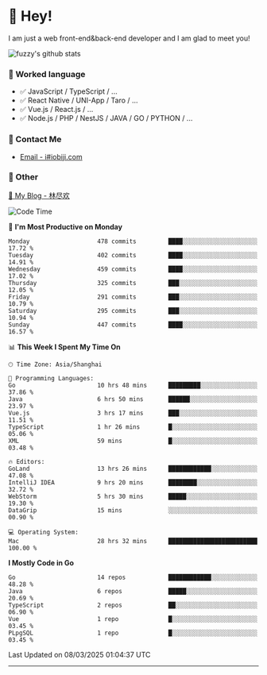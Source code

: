 # 👋 Hey!

I am just a web front-end&back-end developer and I am glad to meet you!

![fuzzy's github stats](https://github-readme-stats.vercel.app/api?username=JaydenForYou&&show_icons=true&&title_color=1abc9c&&icon_color=1abc9c)


### 📝 Worked language

- ✅ JavaScript / TypeScript / ...
- ✅ React Native / UNI-App / Taro / ...
- ✅ Vue.js / React.js / ...
- ✅ Node.js / PHP / NestJS / JAVA / GO / PYTHON / ...

### 📮 Contact Me

- [Email - i#iobiji.com](mailto:i@iobiji.com)


### 🤪 Other

[📌 My Blog - 林尽欢](https://iobiji.com)

<!--START_SECTION:waka-->
![Code Time](http://img.shields.io/badge/Code%20Time-1%2C578%20hrs%2012%20mins-blue)

📅 **I'm Most Productive on Monday** 

```text
Monday                   478 commits         ████░░░░░░░░░░░░░░░░░░░░░   17.72 % 
Tuesday                  402 commits         ████░░░░░░░░░░░░░░░░░░░░░   14.91 % 
Wednesday                459 commits         ████░░░░░░░░░░░░░░░░░░░░░   17.02 % 
Thursday                 325 commits         ███░░░░░░░░░░░░░░░░░░░░░░   12.05 % 
Friday                   291 commits         ███░░░░░░░░░░░░░░░░░░░░░░   10.79 % 
Saturday                 295 commits         ███░░░░░░░░░░░░░░░░░░░░░░   10.94 % 
Sunday                   447 commits         ████░░░░░░░░░░░░░░░░░░░░░   16.57 % 
```


📊 **This Week I Spent My Time On** 

```text
🕑︎ Time Zone: Asia/Shanghai

💬 Programming Languages: 
Go                       10 hrs 48 mins      █████████░░░░░░░░░░░░░░░░   37.86 % 
Java                     6 hrs 50 mins       ██████░░░░░░░░░░░░░░░░░░░   23.97 % 
Vue.js                   3 hrs 17 mins       ███░░░░░░░░░░░░░░░░░░░░░░   11.51 % 
TypeScript               1 hr 26 mins        █░░░░░░░░░░░░░░░░░░░░░░░░   05.06 % 
XML                      59 mins             █░░░░░░░░░░░░░░░░░░░░░░░░   03.48 % 

🔥 Editors: 
GoLand                   13 hrs 26 mins      ████████████░░░░░░░░░░░░░   47.08 % 
IntelliJ IDEA            9 hrs 20 mins       ████████░░░░░░░░░░░░░░░░░   32.72 % 
WebStorm                 5 hrs 30 mins       █████░░░░░░░░░░░░░░░░░░░░   19.30 % 
DataGrip                 15 mins             ░░░░░░░░░░░░░░░░░░░░░░░░░   00.90 % 

💻 Operating System: 
Mac                      28 hrs 32 mins      █████████████████████████   100.00 % 
```

**I Mostly Code in Go** 

```text
Go                       14 repos            ████████████░░░░░░░░░░░░░   48.28 % 
Java                     6 repos             █████░░░░░░░░░░░░░░░░░░░░   20.69 % 
TypeScript               2 repos             ██░░░░░░░░░░░░░░░░░░░░░░░   06.90 % 
Vue                      1 repo              █░░░░░░░░░░░░░░░░░░░░░░░░   03.45 % 
PLpgSQL                  1 repo              █░░░░░░░░░░░░░░░░░░░░░░░░   03.45 % 
```




 Last Updated on 08/03/2025 01:04:37 UTC
<!--END_SECTION:waka-->
---
